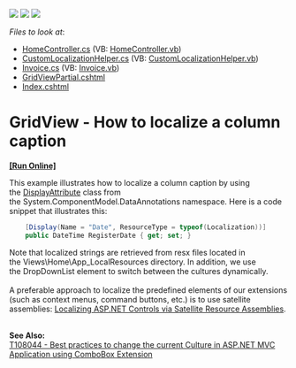 <!-- default badges list -->
![](https://img.shields.io/endpoint?url=https://codecentral.devexpress.com/api/v1/VersionRange/128550447/19.2.7%2B)
[![](https://img.shields.io/badge/Open_in_DevExpress_Support_Center-FF7200?style=flat-square&logo=DevExpress&logoColor=white)](https://supportcenter.devexpress.com/ticket/details/T329154)
[![](https://img.shields.io/badge/📖_How_to_use_DevExpress_Examples-e9f6fc?style=flat-square)](https://docs.devexpress.com/GeneralInformation/403183)
<!-- default badges end -->
<!-- default file list -->
*Files to look at*:

* [HomeController.cs](./CS/t329154/Controllers/HomeController.cs) (VB: [HomeController.vb](./VB/t329154VB/Controllers/HomeController.vb))
* [CustomLocalizationHelper.cs](./CS/t329154/Models/CustomLocalizationHelper.cs) (VB: [CustomLocalizationHelper.vb](./VB/t329154VB/Models/CustomLocalizationHelper.vb))
* [Invoice.cs](./CS/t329154/Models/Invoice.cs) (VB: [Invoice.vb](./VB/t329154VB/Models/Invoice.vb))
* [GridViewPartial.cshtml](./CS/t329154/Views/Home/GridViewPartial.cshtml)
* [Index.cshtml](./CS/t329154/Views/Home/Index.cshtml)
<!-- default file list end -->
# GridView - How to localize a column caption
<!-- run online -->
**[[Run Online]](https://codecentral.devexpress.com/t329154/)**
<!-- run online end -->


<p>This example illustrates how to localize a column caption by using the <a href="https://msdn.microsoft.com/en-us/library/system.componentmodel.dataannotations.displayattribute.aspx">DisplayAttribute</a> class from the System.ComponentModel.DataAnnotations namespace. Here is a code snippet that illustrates this:</p>


```cs
    [Display(Name = "Date", ResourceType = typeof(Localization))]
    public DateTime RegisterDate { get; set; }
```


<p>Note that localized strings are retrieved from resx files located in the Views\Home\App_LocalResources directory. In addition, we use the DropDownList element to switch between the cultures dynamically.<br><br>A preferable approach to localize the predefined elements of our extensions (such as context menus, command buttons, etc.) is to use satellite assemblies: <a href="https://documentation.devexpress.com/#AspNet/CustomDocument12050">Localizing ASP.NET Controls via Satellite Resource Assemblies</a>.</p>
<br><strong>See Also:</strong><br><a href="https://www.devexpress.com/Support/Center/p/T108044">T108044 - Best practices to change the current Culture in ASP.NET MVC Application using ComboBox Extension</a>

<br/>


